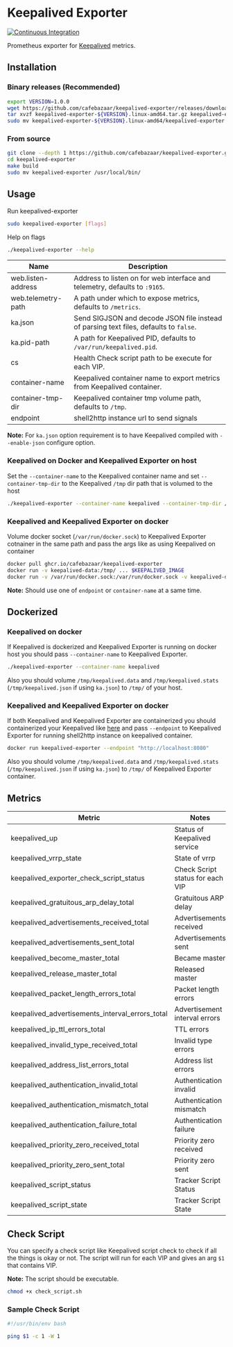 # Keepalived Exporter

[![Continuous Integration](https://github.com/cafebazaar/keepalived-exporter/workflows/Continuous%20Integration/badge.svg)](https://github.com/cafebazaar/keepalived-exporter/actions)

Prometheus exporter for [Keepalived](https://keepalived.org) metrics.

## Installation

### Binary releases (Recommended)

```bash
export VERSION=1.0.0
wget https://github.com/cafebazaar/keepalived-exporter/releases/download/v${VERSION}/keepalived-exporter-${VERSION}.linux-amd64.tar.gz
tar xvzf keepalived-exporter-${VERSION}.linux-amd64.tar.gz keepalived-exporter-${VERSION}.linux-amd64/keepalived-exporter
sudo mv keepalived-exporter-${VERSION}.linux-amd64/keepalived-exporter /usr/local/bin/
```

### From source

```bash
git clone --depth 1 https://github.com/cafebazaar/keepalived-exporter.git
cd keepalived-exporter
make build
sudo mv keepalived-exporter /usr/local/bin/
```

## Usage

Run keepalived-exporter

```bash
sudo keepalived-exporter [flags]
```

Help on flags

```bash
./keepalived-exporter --help
```

Name               | Description
-------------------|------------
web.listen-address | Address to listen on for web interface and telemetry, defaults to `:9165`.
web.telemetry-path | A path under which to expose metrics, defaults to `/metrics`.
ka.json            | Send SIGJSON and decode JSON file instead of parsing text files, defaults to `false`.
ka.pid-path        | A path for Keepalived PID, defaults to `/var/run/keepalived.pid`.
cs                 | Health Check script path to be execute for each VIP.
container-name     | Keepalived container name to export metrics from Keepalived container.
container-tmp-dir  | Keepalived container tmp volume path, defaults to `/tmp`.
endpoint           | shell2http instance url to send signals

**Note:** For `ka.json` option requirement is to have Keepalived compiled with `--enable-json` configure option.

### Keepalived on Docker and Keepalived Exporter on host

Set the `--container-name` to the Keepalived container name and set `--container-tmp-dir` to the Keepalived `/tmp` dir path that is volumed to the host

```bash
./keepalived-exporter --container-name keepalived --container-tmp-dir /tmp
```

### Keepalived and Keepalived Exporter on docker

Volume docker socket (`/var/run/docker.sock`) to Keepalived Exporter cotnainer in the same path and pass the args like as using Keepalived on container

```bash
docker pull ghcr.io/cafebazaar/keepalived-exporter
docker run -v keepalived-data:/tmp/ ... $KEEPALIVED_IMAGE
docker run -v /var/run/docker.sock:/var/run/docker.sock -v keepalived-data:/tmp/keepalived-data:ro -p 9165:9165 ghcr.io/cafebazaar/keepalived-exporter --container-name keepalived --container-tmp-dir "/tmp/keepalived-data"
```

**Note:** Should use one of `endpoint` or `container-name` at a same time.

## Dockerized

### Keepalived on docker
If Keepalived is dockerized and Keepalived Exporter is running on docker host you should pass `--container-name` to Keepalived Exporter.
```bash
./keepalived-exporter --container-name keepalived
```
Also you should volume `/tmp/keepalived.data` and `/tmp/keepalived.stats` (`/tmp/keepalived.json` if using `ka.json`) to `/tmp/` of your host.

### Keepalived and Keepalived Exporter on docker
If both Keepalived and Keepalived Exporter are containerized you should containerized your Keepalived like [here](./keepalived-container/) and pass `--endpoint` to Keepalived Exporter for running shell2http instance on keepalived container.
```bash
docker run keepalived-exporter --endpoint "http://localhost:8080"
```
Also you should volume `/tmp/keepalived.data` and `/tmp/keepalived.stats` (`/tmp/keepalived.json` if using `ka.json`) to `/tmp/` of Keepalived Exporter container.


## Metrics

| Metric                                          | Notes
|-------------------------------------------------|------------------------------------
| keepalived_up                                   | Status of Keepalived service
| keepalived_vrrp_state                           | State of vrrp
| keepalived_exporter_check_script_status         | Check Script status for each VIP
| keepalived_gratuitous_arp_delay_total           | Gratuitous ARP delay
| keepalived_advertisements_received_total        | Advertisements received
| keepalived_advertisements_sent_total            | Advertisements sent
| keepalived_become_master_total                  | Became master
| keepalived_release_master_total                 | Released master
| keepalived_packet_length_errors_total           | Packet length errors
| keepalived_advertisements_interval_errors_total | Advertisement interval errors
| keepalived_ip_ttl_errors_total                  | TTL errors
| keepalived_invalid_type_received_total          | Invalid type errors
| keepalived_address_list_errors_total            | Address list errors
| keepalived_authentication_invalid_total         | Authentication invalid
| keepalived_authentication_mismatch_total        | Authentication mismatch
| keepalived_authentication_failure_total         | Authentication failure
| keepalived_priority_zero_received_total         | Priority zero received
| keepalived_priority_zero_sent_total             | Priority zero sent
| keepalived_script_status                        | Tracker Script Status
| keepalived_script_state                         | Tracker Script State

## Check Script

You can specify a check script like Keepalived script check to check if all the things is okay or not.
The script will run for each VIP and gives an arg `$1` that contains VIP.

**Note:** The script should be executable.

```bash
chmod +x check_script.sh
```

### Sample Check Script

```bash
#!/usr/bin/env bash

ping $1 -c 1 -W 1
```
